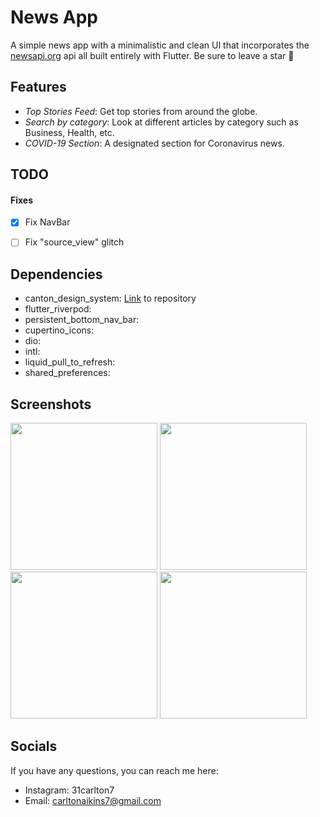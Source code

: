 # News App

A simple news app with a minimalistic and clean UI that incorporates the [newsapi.org](newsapi.org) api all built entirely with Flutter. Be sure to leave a star 🌟

## Features

- _Top Stories Feed_: Get top stories from around the globe.
- _Search by category_: Look at different articles by category such as Business, Health, etc.
- _COVID-19 Section_: A designated section for Coronavirus news.

## TODO

#### Fixes
- [X] Fix NavBar
- [ ] Fix "source_view" glitch


## Dependencies

 - canton_design_system: [Link](https://github.com/31Carlton7/canton_design_system) to repository
 - flutter_riverpod:
 - persistent_bottom_nav_bar:
 - cupertino_icons:
 - dio:
 - intl:
 - liquid_pull_to_refresh:
 - shared_preferences:

## Screenshots
<div>
  <img width="235" src="https://user-images.githubusercontent.com/76491344/118412261-05cade00-b667-11eb-8094-ae290d4776ef.png"> </img>
  <img width="235" src="https://user-images.githubusercontent.com/76491344/118412271-1bd89e80-b667-11eb-9eab-1e92c54c06f0.png"> </img> 
  <img width="235" src="https://user-images.githubusercontent.com/76491344/118412280-285cf700-b667-11eb-9b54-665c959d92aa.png"> </img>
  <img width="235" src="https://user-images.githubusercontent.com/76491344/118412324-52161e00-b667-11eb-96c1-18a5acf01186.png"> </img>
</div>

## Socials

If you have any questions, you can reach me here:

- Instagram: 31carlton7
- Email: carltonaikins7@gmail.com
